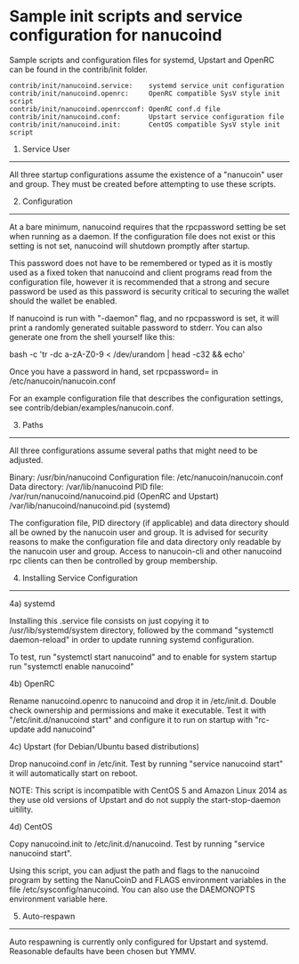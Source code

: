 Sample init scripts and service configuration for nanucoind
==========================================================

Sample scripts and configuration files for systemd, Upstart and OpenRC
can be found in the contrib/init folder.

    contrib/init/nanucoind.service:    systemd service unit configuration
    contrib/init/nanucoind.openrc:     OpenRC compatible SysV style init script
    contrib/init/nanucoind.openrcconf: OpenRC conf.d file
    contrib/init/nanucoind.conf:       Upstart service configuration file
    contrib/init/nanucoind.init:       CentOS compatible SysV style init script

1. Service User
---------------------------------

All three startup configurations assume the existence of a "nanucoin" user
and group.  They must be created before attempting to use these scripts.

2. Configuration
---------------------------------

At a bare minimum, nanucoind requires that the rpcpassword setting be set
when running as a daemon.  If the configuration file does not exist or this
setting is not set, nanucoind will shutdown promptly after startup.

This password does not have to be remembered or typed as it is mostly used
as a fixed token that nanucoind and client programs read from the configuration
file, however it is recommended that a strong and secure password be used
as this password is security critical to securing the wallet should the
wallet be enabled.

If nanucoind is run with "-daemon" flag, and no rpcpassword is set, it will
print a randomly generated suitable password to stderr.  You can also
generate one from the shell yourself like this:

bash -c 'tr -dc a-zA-Z0-9 < /dev/urandom | head -c32 && echo'

Once you have a password in hand, set rpcpassword= in /etc/nanucoin/nanucoin.conf

For an example configuration file that describes the configuration settings,
see contrib/debian/examples/nanucoin.conf.

3. Paths
---------------------------------

All three configurations assume several paths that might need to be adjusted.

Binary:              /usr/bin/nanucoind
Configuration file:  /etc/nanucoin/nanucoin.conf
Data directory:      /var/lib/nanucoind
PID file:            /var/run/nanucoind/nanucoind.pid (OpenRC and Upstart)
                     /var/lib/nanucoind/nanucoind.pid (systemd)

The configuration file, PID directory (if applicable) and data directory
should all be owned by the nanucoin user and group.  It is advised for security
reasons to make the configuration file and data directory only readable by the
nanucoin user and group.  Access to nanucoin-cli and other nanucoind rpc clients
can then be controlled by group membership.

4. Installing Service Configuration
-----------------------------------

4a) systemd

Installing this .service file consists on just copying it to
/usr/lib/systemd/system directory, followed by the command
"systemctl daemon-reload" in order to update running systemd configuration.

To test, run "systemctl start nanucoind" and to enable for system startup run
"systemctl enable nanucoind"

4b) OpenRC

Rename nanucoind.openrc to nanucoind and drop it in /etc/init.d.  Double
check ownership and permissions and make it executable.  Test it with
"/etc/init.d/nanucoind start" and configure it to run on startup with
"rc-update add nanucoind"

4c) Upstart (for Debian/Ubuntu based distributions)

Drop nanucoind.conf in /etc/init.  Test by running "service nanucoind start"
it will automatically start on reboot.

NOTE: This script is incompatible with CentOS 5 and Amazon Linux 2014 as they
use old versions of Upstart and do not supply the start-stop-daemon uitility.

4d) CentOS

Copy nanucoind.init to /etc/init.d/nanucoind. Test by running "service nanucoind start".

Using this script, you can adjust the path and flags to the nanucoind program by
setting the NanuCoinD and FLAGS environment variables in the file
/etc/sysconfig/nanucoind. You can also use the DAEMONOPTS environment variable here.

5. Auto-respawn
-----------------------------------

Auto respawning is currently only configured for Upstart and systemd.
Reasonable defaults have been chosen but YMMV.
